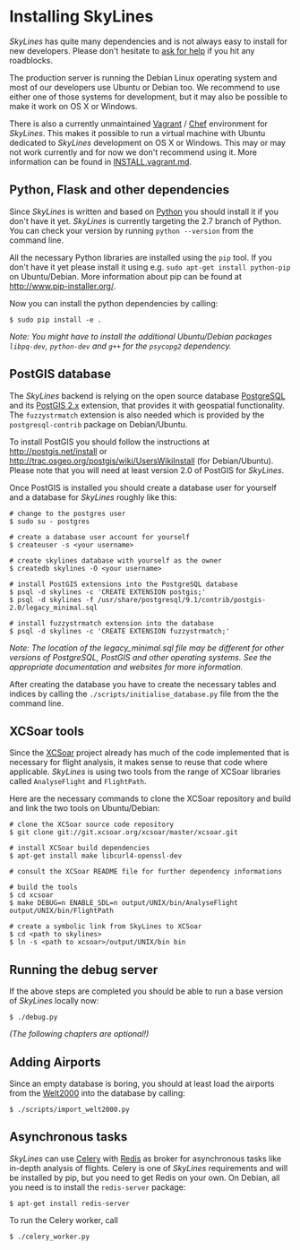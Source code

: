 # Installing SkyLines

*SkyLines* has quite many dependencies and is not always easy to install for new developers. Please don't hesitate to
[ask for help](README.md#contact-and-contributing) if you hit any roadblocks.

The production server is running the Debian Linux operating system and most of
our developers use Ubuntu or Debian too. We recommend to use either one of
those systems for development, but it may also be possible to make it work on
OS X or Windows.

There is also a currently unmaintained [Vagrant](http://www.vagrantup.com/) /
[Chef](http://www.opscode.com/chef/) environment for *SkyLines*. This makes it
possible to run a virtual machine with Ubuntu dedicated to *SkyLines*
development on OS X or Windows. This may or may not work currently and for now
we don't recommend using it. More information can be found in
[INSTALL.vagrant.md](INSTALL.vagrant.md).


## Python, Flask and other dependencies

Since *SkyLines* is written and based on [Python](http://www.python.org/) you
should install it if you don't have it yet. *SkyLines* is currently targeting
the 2.7 branch of Python. You can check your version by running `python
--version` from the command line.

All the necessary Python libraries are installed using the `pip` tool. If you
don't have it yet please install it using e.g. `sudo apt-get install
python-pip` on Ubuntu/Debian. More information about pip can be found at
<http://www.pip-installer.org/>.

Now you can install the python dependencies by calling:

    $ sudo pip install -e .

*Note: You might have to install the additional Ubuntu/Debian packages
`libpq-dev`, `python-dev` and `g++` for the `psycopg2` dependency.*


## PostGIS database

The *SkyLines* backend is relying on the open source database
[PostgreSQL](http://www.postgresql.org/) and its
[PostGIS 2.x](http://www.postgis.net/) extension, that provides it with
geospatial functionality. The `fuzzystrmatch` extension is also needed which
is provided by the `postgresql-contrib` package on Debian/Ubuntu.

To install PostGIS you should follow the instructions at
<http://postgis.net/install> or
<http://trac.osgeo.org/postgis/wiki/UsersWikiInstall> (for Debian/Ubuntu).
Please note that you will need at least version 2.0 of PostGIS for *SkyLines*.

Once PostGIS is installed you should create a database user for yourself and
a database for *SkyLines* roughly like this:

    # change to the postgres user
    $ sudo su - postgres

    # create a database user account for yourself
    $ createuser -s <your username>

    # create skylines database with yourself as the owner
    $ createdb skylines -O <your username>

    # install PostGIS extensions into the PostgreSQL database
    $ psql -d skylines -c 'CREATE EXTENSION postgis;'
    $ psql -d skylines -f /usr/share/postgresql/9.1/contrib/postgis-2.0/legacy_minimal.sql

    # install fuzzystrmatch extension into the database
    $ psql -d skylines -c 'CREATE EXTENSION fuzzystrmatch;'

*Note: The location of the legacy_minimal.sql file may be different for other
versions of PostgreSQL, PostGIS and other operating systems. See the
appropriate documentation and websites for more information.*

After creating the database you have to create the necessary tables and indices
by calling the `./scripts/initialise_database.py` file from the the command
line.


## XCSoar tools

Since the [XCSoar](http://www.xcsoar.org/) project already has much of the code
implemented that is necessary for flight analysis, it makes sense to reuse that
code where applicable. *SkyLines* is using two tools from the range of XCSoar
libraries called `AnalyseFlight` and `FlightPath`.

Here are the necessary commands to clone the XCSoar repository and build and
link the two tools on Ubuntu/Debian:

    # clone the XCSoar source code repository
    $ git clone git://git.xcsoar.org/xcsoar/master/xcsoar.git

    # install XCSoar build dependencies
    $ apt-get install make libcurl4-openssl-dev

    # consult the XCSoar README file for further dependency informations

    # build the tools
    $ cd xcsoar
    $ make DEBUG=n ENABLE_SDL=n output/UNIX/bin/AnalyseFlight output/UNIX/bin/FlightPath

    # create a symbolic link from SkyLines to XCSoar
    $ cd <path to skylines>
    $ ln -s <path to xcsoar>/output/UNIX/bin bin


## Running the debug server

If the above steps are completed you should be able to run a base version of
*SkyLines* locally now:

    $ ./debug.py

*(The following chapters are optional!)*


## Adding Airports

Since an empty database is boring, you should at least load the airports from the [Welt2000](http://www.segelflug.de/vereine/welt2000/) into the database by calling:

    $ ./scripts/import_welt2000.py


## Asynchronous tasks

*SkyLines* can use [Celery](http://www.celeryproject.org) with [Redis](http://www.redis.io) as broker
for asynchronous tasks like in-depth analysis of flights. Celery is one of *SkyLines* requirements
and will be installed by pip, but you need to get Redis on your own. On Debian, all you need is
to install the `redis-server` package:

    $ apt-get install redis-server

To run the Celery worker, call

    $ ./celery_worker.py
